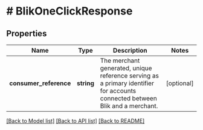 # # BlikOneClickResponse

## Properties

Name | Type | Description | Notes
------------ | ------------- | ------------- | -------------
**consumer_reference** | **string** | The merchant generated, unique reference serving as a primary identifier for accounts connected between Blik and a merchant. | [optional]

[[Back to Model list]](../../README.md#models) [[Back to API list]](../../README.md#endpoints) [[Back to README]](../../README.md)
